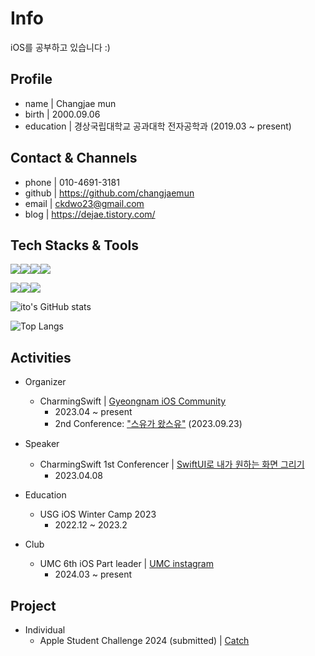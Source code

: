# Info
iOS를 공부하고 있습니다 :)
<!--
**changjaemun/changjaemun** is a ✨ _special_ ✨ repository because its `README.md` (this file) appears on your GitHub profile.

Here are some ideas to get you started:

- 🔭 I’m currently working on ...
- 🌱 I’m currently learning ...
- 👯 I’m looking to collaborate on ...
- 🤔 I’m looking for help with ...
- 💬 Ask me about ...
- 📫 How to reach me: ...
- 😄 Pronouns: ...
- ⚡ Fun fact: ...
-->

## Profile

- name | Changjae mun   
- birth | 2000.09.06   
- education | 경상국립대학교 공과대학 전자공학과 (2019.03 ~ present)   

   
## Contact & Channels

- phone | 010-4691-3181
- github | https://github.com/changjaemun
- email | ckdwo23@gmail.com
- blog | https://dejae.tistory.com/


## Tech Stacks & Tools

<img src="https://img.shields.io/badge/iOS-000000?style=flat-square&logo=Apple&logoColor=white"/><img src="https://img.shields.io/badge/Swift-F05138?style=flat-square&logo=Swift&logoColor=white"/><img src="https://img.shields.io/badge/Xcode-147EFB?style=flat-square&logo=Xcode&logoColor=white"/><img src="https://img.shields.io/badge/SwiftUI-000000?style=flat-square&logo=Swift&logoColor=blue"/>


<img src="https://img.shields.io/badge/Git-F05032?style=flat-square&logo=git&logoColor=white"/><img src="https://img.shields.io/badge/Notion-000000?style=flat-square&logo=Notion&logoColor=white"/><img src="https://img.shields.io/badge/Slack-4A154B?style=flat-square&logo=Slack&logoColor=white"/>

![ito's GitHub stats](https://github-readme-stats.vercel.app/api?username=changjaemun&show_icons=true&theme=transparent)   

![Top Langs](https://github-readme-stats.vercel.app/api/top-langs/?username=changjaemun&layout=compact)   


## Activities
- Organizer
  - CharmingSwift | [Gyeongnam iOS Community](https://www.instagram.com/charming_swift/?next=%2F)
    - 2023.04 ~ present
    - 2nd Conference: ["스유가 왔스유"](https://leeo75.notion.site/Charming-Swift-2-285708529b014b51b6d334e24b3f0b33?pvs=4) (2023.09.23)
      
- Speaker
  - CharmingSwift 1st Conferencer | [SwiftUI로 내가 원하는 화면 그리기](https://www.youtube.com/watch?v=YDItZj6rSzA&t=618s)
    - 2023.04.08
 
- Education
  - USG iOS Winter Camp 2023
    - 2022.12 ~ 2023.2
 
- Club
  - UMC 6th iOS Part leader | [UMC instagram](https://www.instagram.com/uni_makeus_challenge/)
    - 2024.03 ~ present

## Project
- Individual
  - Apple Student Challenge 2024 (submitted) | [Catch](https://github.com/changjaemun/Catch)
